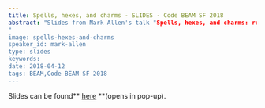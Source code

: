 ```yaml
---
title: Spells, hexes, and charms - SLIDES - Code BEAM SF 2018
abstract: "Slides from Mark Allen's talk "Spells, hexes, and charms: running your own private package service" - Code BEAM SF 2018
"
image: spells-hexes-and-charms
speaker_id: mark-allen
type: slides
keywords: 
date: 2018-04-12
tags: BEAM,Code BEAM SF 2018
---
```

Slides can be found** <a href="/uploads/media/default/0001/01/d7aaf7e0c6bdb598df99c55c72fcb9f00894840d.pdf" target="_blank">here</a> **(opens in pop-up).

